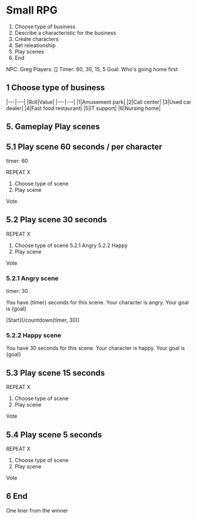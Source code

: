 # Small RPG

1. Choose type of business
2. Describe a characteristic for the business
3. Create characters
4. Set releationship
5. Play scenes
6. End

<NPC name="Greg" />
NPC: Greg
Players: []
Timer: 60, 30, 15, 5
Goal: Who's going home first

## 1 Choose type of business

|---|---|
|Roll|Value|
|---|---|
|1|Amusement park|
|2|Call center|
|3|Used car dealer|
|4|Fast food restaurant|
|5|IT support|
|6|Nursing home|

## 5. Gameplay Play scenes

## 5.1 Play scene 60 seconds / per character

timer: 60

REPEAT X
1. Choose type of scene
2. Play scene

Vote

## 5.2 Play scene 30 seconds

REPEAT X
1. Choose type of scene
     5.2.1 Angry
     5.2.2 Happy
3. Play scene

Vote


### 5.2.1 Angry scene

timer: 30

You have {timer} seconds for this scene.
Your character is angry.
Your goal is {goal}

[Start](/countdown(timer, 30))

### 5.2.2 Happy scene

You have 30 seconds for this scene.
Your character is happy.
Your goal is {goal}

## 5.3 Play scene 15 seconds

REPEAT X
1. Choose type of scene
2. Play scene

Vote

## 5.4 Play scene 5 seconds

REPEAT X
1. Choose type of scene
2. Play scene

Vote

## 6 End

One liner from the winner
